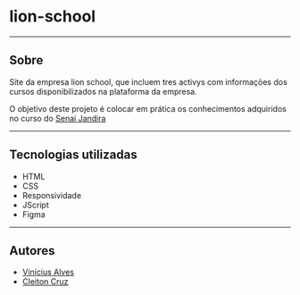 # lion-school

---
## Sobre
Site da empresa lion school, que incluem tres activys com informações dos cursos disponibilizados na plataforma da empresa.

O objetivo deste projeto é colocar em prática os conhecimentos adquiridos no curso do [Senai Jandira](https://jandira.sp.senai.br/curso/85566/127/tecnico-em-desenvolvimento-de-sistemas)

--- 

## Tecnologias utilizadas
- HTML
- CSS
- Responsividade
- JScript
- Figma

---
## Autores
- [Vinícius Alves](https://github.com/Vini01072003)
- [Cleiton Cruz](https://github.com/Cotilen)

